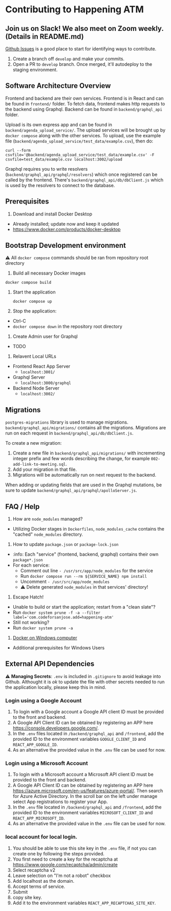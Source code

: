 # Contributing to Happening ATM

## Join us on Slack! We also meet on Zoom weekly. (Details in README.md)

[Github Issues](https://github.com/codeforsanjose/project-happening-atm/issues) is a good place to start for identifying ways to contribute.
1. Create a branch off `develop` and make your commits.
1. Open a PR to `develop` branch. Once merged, it'll autodeploy to the staging environment.

## Software Architecture Overview

Frontend and backend are their own services. Frontend is in React and can be found in `frontend/` folder. To fetch data, frontend makes http requests to the backend using Graphql. Backend can be found in `backend/graphql_api` folder.

Upload is its own express app and can be found in `backend/agenda_upload_service/`. The upload services will be brought up by `docker compose` along with the other services. To upload, use the example file (`backend/agenda_upload_service/test_data/example.csv`), then do:
  ```
  curl --form csvfile='@backend/agenda_upload_service/test_data/example.csv' -F csvfile=test_data/example.csv localhost:3002/upload
  ```
Graphql requires you to write resolvers (`backend/graphql_api/graphql/resolvers`) which once registered can be called by the frontend. There's `backend/graphql_api/db/dbClient.js` which is used by the resolvers to connect to the database.

## Prerequisites

1. Download and install Docker Desktop
  - Already installed; update now and keep it updated
  - https://www.docker.com/products/docker-desktop

## Bootstrap Development environment

:warning: All `docker compose` commands should be ran from repository root directory

1. Build all necessary Docker images
  ```
  docker compose build
  ```
1. Start the application
   ```
   docker compose up
   ```
1. Stop the application:
  - Ctrl-C
  - `docker compose down` in the repository root directory
1. Create Admin user for Graphql
  - TODO

1. Relavent Local URLs
  - Frontend React App Server
    - `localhost:3001/`
  - Graphql Server
    - `localhost:3000/graphql`
  - Backend Node Server
    - `localhost:3002/`

## Migrations

`postgres-migrations` library is used to manage migrations. `backend/graphql_api/migrations/` contains all the migrations.
Migrations are run on each request in `backend/graphql_api/db/dbClient.js`.

To create a new migration:
1. Create a new file in `backend/graphql_api/migrations/` with incrementing integer prefix and few words describing the change, for example `002-add-link-to-meeting.sql`.
1. Add your migration in that file.
1. Migrations will be automatically run on next request to the backend.

When adding or updating fields that are used in the Graphql mutations, be sure to update `backend/graphql_api/graphql/apolloServer.js`.

## FAQ / Help

1. How are `node_modules` managed?
  - Utilizing Docker stages in `Dockerfiles`, `node_modules_cache` contains the "cached" `node_modules` directory.
1. How to update `package.json` or `package-lock.json`
  - :info: Each "service" (frontend, backend, graphql) contains their own `package*.json`
  - For each service:
    - Comment out line `- /usr/src/app/node_modules` for the service
    - Run `docker compose run --rm ${SERVICE_NAME} npm install`
    - Uncomment `- /usr/src/app/node_modules`
    - :warning: Delete generated `node_modules` in that services' directory!
1. Escape Hatch!
  - Unable to build or start the application; restart from a "clean slate"?
  - Run `docker system prune -f -a --filter label='com.codeforsanjose.add=happening-atm'`
  - Still not working?
  - Run `docker system prune -a`
1. [Docker on Windows computer](https://docs.docker.com/desktop/install/windows-install/)
  - Additional prerequisites for Windows Users

## External API Dependencies

:warning: **Managing Secrets**: `.env` is included in `.gitignore` to avoid leakage into Github. Althought it is _ok_ to update the file with other secrets needed to run the application locally, please keep this in mind.

### Login using a Google Account

1. To login with a Google account a Google API client ID must be provided to the front and backend.
1. A Google API Client ID can be obtained by registering an APP here https://console.developers.google.com/.
1. In the `.env` files located in `/backend/graphql_api` and `/frontend`, add the provided ID to the environment variables `GOOGLE_CLIENT_ID` and `REACT_APP_GOOGLE_ID`.
1. As an alternative the provided value in the `.env` file can be used for now.

### Login using a Microsoft Account

1. To login with a Microsoft account a Microsoft API client ID must be provided to the front and backend.
1. A Google API Client ID can be obtained by registering an APP here https://azure.microsoft.com/en-us/features/azure-portal/. Then search for Azure Active Directory. In the scroll bar on the left under manage select App registrations to register your App.
1. In the `.env` file located in `/backend/graphql_api` and `/frontend`, add the provided ID to the environment variables `MICROSOFT_CLIENT_ID` and `REACT_APP_MICROSOFT_ID`.
1. As an alternative the provided value in the `.env` file can be used for now.
   
### local account for local login.

1. You should be able to use this site key in the `.env` file, if not you can create one by following the steps provided.
1. You first need to create a key for the recaptcha at https://www.google.com/recaptcha/admin/create
1. Select recaptcha v2
1. Leave selection on "I'm not a robot" checkbox
1. Add localhost as the domain.
1. Accept terms of service.
1. Submit
1. copy site key.
1. Add it to the environment variables `REACT_APP_RECAPTCHAS_SITE_KEY`.
